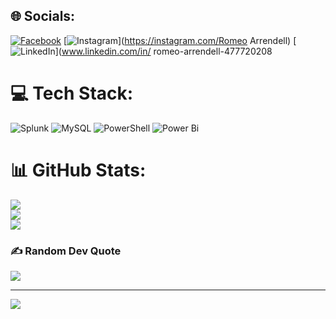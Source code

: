 
## 🌐 Socials:
[![Facebook](https://img.shields.io/badge/Facebook-%231877F2.svg?logo=Facebook&logoColor=white)](https://facebook.com/RomeoArrendell) [![Instagram](https://img.shields.io/badge/Instagram-%23E4405F.svg?logo=Instagram&logoColor=white)](https://instagram.com/Romeo Arrendell) [![LinkedIn](https://img.shields.io/badge/LinkedIn-%230077B5.svg?logo=linkedin&logoColor=white)](www.linkedin.com/in/
romeo-arrendell-477720208

# 💻 Tech Stack:
![Splunk](https://img.shields.io/badge/splunk-%23000000.svg?style=for-the-badge&logo=splunk&logoColor=white) ![MySQL](https://img.shields.io/badge/mysql-4479A1.svg?style=for-the-badge&logo=mysql&logoColor=white) ![PowerShell](https://img.shields.io/badge/PowerShell-%235391FE.svg?style=for-the-badge&logo=powershell&logoColor=white) ![Power Bi](https://img.shields.io/badge/power_bi-F2C811?style=for-the-badge&logo=powerbi&logoColor=black)
# 📊 GitHub Stats:
![](https://github-readme-stats.vercel.app/api?username=RomeoArrendell&theme=codeSTACKr&hide_border=false&include_all_commits=false&count_private=false)<br/>
![](https://github-readme-streak-stats.herokuapp.com/?user=RomeoArrendell&theme=codeSTACKr&hide_border=false)<br/>
![](https://github-readme-stats.vercel.app/api/top-langs/?username=RomeoArrendell&theme=codeSTACKr&hide_border=false&include_all_commits=false&count_private=false&layout=compact)

### ✍️ Random Dev Quote
![](https://quotes-github-readme.vercel.app/api?type=horizontal&theme=radical)

---
[![](https://visitcount.itsvg.in/api?id=RomeoArrendell&icon=0&color=0)](https://visitcount.itsvg.in)

<!-- Proudly created with GPRM ( https://gprm.itsvg.in ) -->
